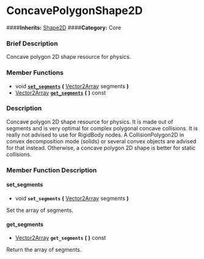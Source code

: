 #  ConcavePolygonShape2D  
####**Inherits:** [Shape2D](class_shape2d)
####**Category:** Core

###  Brief Description  
Concave polygon 2D shape resource for physics.

###  Member Functions 
  * void  **[`set_segments`](#set_segments)**  **(** [Vector2Array](class_vector2array) segments  **)**
  * [Vector2Array](class_vector2array)  **[`get_segments`](#get_segments)**  **(** **)** const

###  Description  
Concave polygon 2D shape resource for physics. It is made out of segments and is very optimal for complex polygonal concave collisions. It is really not advised to use for RigidBody nodes. A CollisionPolygon2D in convex decomposition mode (solids) or several convex objects are advised for that instead. Otherwise, a concave polygon 2D shape is better for static collisions.

###  Member Function Description  

#### <a name="set_segments">set_segments</a>
  * void  **`set_segments`**  **(** [Vector2Array](class_vector2array) segments  **)**

Set the array of segments.

#### <a name="get_segments">get_segments</a>
  * [Vector2Array](class_vector2array)  **`get_segments`**  **(** **)** const

Return the array of segments.
